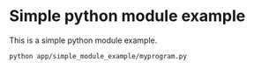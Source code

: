 # Simple python module example

This is a simple python module example.

```bash
python app/simple_module_example/myprogram.py
```